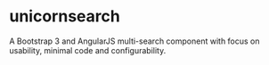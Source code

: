 # unicornsearch
A Bootstrap 3 and AngularJS multi-search component with focus on usability, minimal code and configurability.
